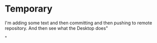 # Temporary

I'm adding some text and then committing and then pushing to remote repository. And then see what the Desktop does"

"


